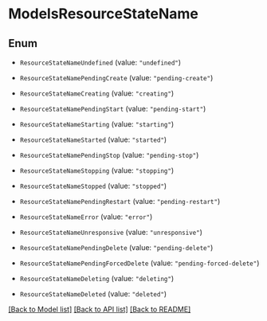 # ModelsResourceStateName

## Enum


* `ResourceStateNameUndefined` (value: `"undefined"`)

* `ResourceStateNamePendingCreate` (value: `"pending-create"`)

* `ResourceStateNameCreating` (value: `"creating"`)

* `ResourceStateNamePendingStart` (value: `"pending-start"`)

* `ResourceStateNameStarting` (value: `"starting"`)

* `ResourceStateNameStarted` (value: `"started"`)

* `ResourceStateNamePendingStop` (value: `"pending-stop"`)

* `ResourceStateNameStopping` (value: `"stopping"`)

* `ResourceStateNameStopped` (value: `"stopped"`)

* `ResourceStateNamePendingRestart` (value: `"pending-restart"`)

* `ResourceStateNameError` (value: `"error"`)

* `ResourceStateNameUnresponsive` (value: `"unresponsive"`)

* `ResourceStateNamePendingDelete` (value: `"pending-delete"`)

* `ResourceStateNamePendingForcedDelete` (value: `"pending-forced-delete"`)

* `ResourceStateNameDeleting` (value: `"deleting"`)

* `ResourceStateNameDeleted` (value: `"deleted"`)


[[Back to Model list]](../README.md#documentation-for-models) [[Back to API list]](../README.md#documentation-for-api-endpoints) [[Back to README]](../README.md)


